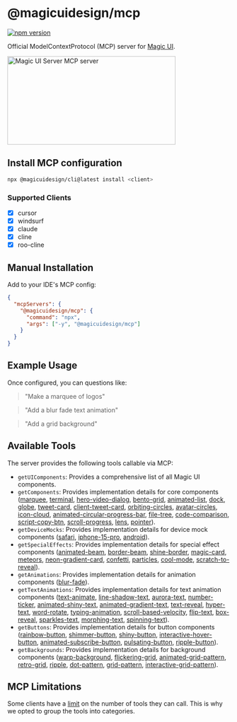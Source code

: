 # @magicuidesign/mcp

[![npm version](https://badge.fury.io/js/@magicuidesign%2Fmcp.svg?icon=si%3Anpm)](https://badge.fury.io/js/@magicuidesign%2Fmcp)

Official ModelContextProtocol (MCP) server for [Magic UI](https://magicui.design/).

<a href="https://glama.ai/mcp/servers/@magicuidesign/mcp">
  <img width="380" height="200" src="https://glama.ai/mcp/servers/@magicuidesign/mcp/badge" alt="Magic UI Server MCP server" />
</a>

## Install MCP configuration

```bash
npx @magicuidesign/cli@latest install <client>
```

### Supported Clients

- [x] cursor
- [x] windsurf
- [x] claude
- [x] cline
- [x] roo-cline

## Manual Installation

Add to your IDE's MCP config:

```json
{
  "mcpServers": {
    "@magicuidesign/mcp": {
      "command": "npx",
      "args": ["-y", "@magicuidesign/mcp"]
    }
  }
}
```

## Example Usage

Once configured, you can questions like:

> "Make a marquee of logos"

> "Add a blur fade text animation"

> "Add a grid background"

## Available Tools

The server provides the following tools callable via MCP:

- `getUIComponents`: Provides a comprehensive list of all Magic UI components.
- `getComponents`: Provides implementation details for core components ([marquee](https://magicui.design/docs/components/marquee), [terminal](https://magicui.design/docs/components/terminal), [hero-video-dialog](https://magicui.design/docs/components/hero-video-dialog), [bento-grid](https://magicui.design/docs/components/bento-grid), [animated-list](https://magicui.design/docs/components/animated-list), [dock](https://magicui.design/docs/components/dock), [globe](https://magicui.design/docs/components/globe), [tweet-card](https://magicui.design/docs/components/tweet-card), [client-tweet-card](https://magicui.design/docs/components/client-tweet-card), [orbiting-circles](https://magicui.design/docs/components/orbiting-circles), [avatar-circles](https://magicui.design/docs/components/avatar-circles), [icon-cloud](https://magicui.design/docs/components/icon-cloud), [animated-circular-progress-bar](https://magicui.design/docs/components/animated-circular-progress-bar), [file-tree](https://magicui.design/docs/components/file-tree), [code-comparison](https://magicui.design/docs/components/code-comparison), [script-copy-btn](https://magicui.design/docs/components/script-copy-btn), [scroll-progress](https://magicui.design/docs/components/scroll-progress), [lens](https://magicui.design/docs/components/lens), [pointer](https://magicui.design/docs/components/pointer)).
- `getDeviceMocks`: Provides implementation details for device mock components ([safari](https://magicui.design/docs/components/safari), [iphone-15-pro](https://magicui.design/docs/components/iphone-15-pro), [android](https://magicui.design/docs/components/android)).
- `getSpecialEffects`: Provides implementation details for special effect components ([animated-beam](https://magicui.design/docs/components/animated-beam), [border-beam](https://magicui.design/docs/components/border-beam), [shine-border](https://magicui.design/docs/components/shine-border), [magic-card](https://magicui.design/docs/components/magic-card), [meteors](https://magicui.design/docs/components/meteors), [neon-gradient-card](https://magicui.design/docs/components/neon-gradient-card), [confetti](https://magicui.design/docs/components/confetti), [particles](https://magicui.design/docs/components/particles), [cool-mode](https://magicui.design/docs/components/cool-mode), [scratch-to-reveal](https://magicui.design/docs/components/scratch-to-reveal)).
- `getAnimations`: Provides implementation details for animation components ([blur-fade](https://magicui.design/docs/components/blur-fade)).
- `getTextAnimations`: Provides implementation details for text animation components ([text-animate](https://magicui.design/docs/components/text-animate), [line-shadow-text](https://magicui.design/docs/components/line-shadow-text), [aurora-text](https://magicui.design/docs/components/aurora-text), [number-ticker](https://magicui.design/docs/components/number-ticker), [animated-shiny-text](https://magicui.design/docs/components/animated-shiny-text), [animated-gradient-text](https://magicui.design/docs/components/animated-gradient-text), [text-reveal](https://magicui.design/docs/components/text-reveal), [hyper-text](https://magicui.design/docs/components/hyper-text), [word-rotate](https://magicui.design/docs/components/word-rotate), [typing-animation](https://magicui.design/docs/components/typing-animation), [scroll-based-velocity](https://magicui.design/docs/components/scroll-based-velocity), [flip-text](https://magicui.design/docs/components/flip-text), [box-reveal](https://magicui.design/docs/components/box-reveal), [sparkles-text](https://magicui.design/docs/components/sparkles-text), [morphing-text](https://magicui.design/docs/components/morphing-text), [spinning-text](https://magicui.design/docs/components/spinning-text)).
- `getButtons`: Provides implementation details for button components ([rainbow-button](https://magicui.design/docs/components/rainbow-button), [shimmer-button](https://magicui.design/docs/components/shimmer-button), [shiny-button](https://magicui.design/docs/components/shiny-button), [interactive-hover-button](https://magicui.design/docs/components/interactive-hover-button), [animated-subscribe-button](https://magicui.design/docs/components/animated-subscribe-button), [pulsating-button](https://magicui.design/docs/components/pulsating-button), [ripple-button](https://magicui.design/docs/components/ripple-button)).
- `getBackgrounds`: Provides implementation details for background components ([warp-background](https://magicui.design/docs/components/warp-background), [flickering-grid](https://magicui.design/docs/components/flickering-grid), [animated-grid-pattern](https://magicui.design/docs/components/animated-grid-pattern), [retro-grid](https://magicui.design/docs/components/retro-grid), [ripple](https://magicui.design/docs/components/ripple), [dot-pattern](https://magicui.design/docs/components/dot-pattern), [grid-pattern](https://magicui.design/docs/components/grid-pattern), [interactive-grid-pattern](https://magicui.design/docs/components/interactive-grid-pattern)).

## MCP Limitations

Some clients have a [limit](https://docs.cursor.com/context/model-context-protocol#limitations) on the number of tools they can call. This is why we opted to group the tools into categories.